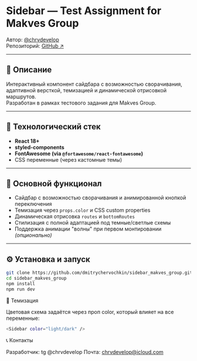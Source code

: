 # Sidebar — Test Assignment for Makves Group

Автор: [@chrvdevelop](https://github.com/chrvdevelop)  
Репозиторий: [GitHub ↗](https://github.com/dmitrychervochkin/sidebar_makves_group.git)

---

## 📌 Описание

Интерактивный компонент сайдбара с возможностью сворачивания, адаптивной версткой, темизацией и динамической отрисовкой маршрутов.  
Разработан в рамках тестового задания для Makves Group.

---

## 🚀 Технологический стек

- **React 18+**
- **styled-components**
- **FontAwesome (via `@fortawesome/react-fontawesome`)**
- CSS переменные (через кастомные темы)

---

## 🧩 Основной функционал

- Сайдбар с возможностью сворачивания и анимированной кнопкой переключения
- Темизация через `props.color` и CSS custom properties
- Динамическая отрисовка `routes` и `bottomRoutes`
- Стилизация с полной адаптацией под темные/светлые схемы
- Поддержка анимации "волны" при первом монтировании *(опционально)*

---

## ⚙️ Установка и запуск

```bash
git clone https://github.com/dmitrychervochkin/sidebar_makves_group.git
cd sidebar_makves_group
npm install
npm run dev
```

🎨 Темизация

Цветовая схема задаётся через проп color, который влияет на все переменные:
```bash
<Sidebar color="light/dark" />
```

📞 Контакты

Разработчик: tg @chrvdevelop
Почта: chrvdevelop@icloud.com
